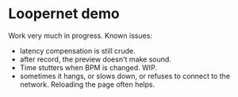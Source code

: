 # Loopernet demo

Work very much in progress. Known issues:

* latency compensation is still crude.
* after record, the preview doesn't make sound.
* Time stutters when BPM is changed. WIP.
* sometimes it hangs, or slows down, or refuses to connect to the network. Reloading the page often helps.
